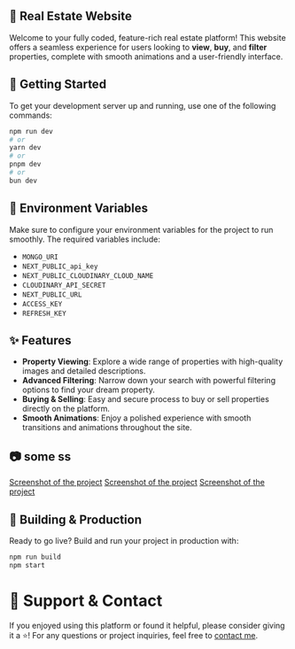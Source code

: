 ## 🏡 Real Estate Website

Welcome to your fully coded, feature-rich real estate platform! This website offers a seamless experience for users looking to **view**, **buy**, and **filter** properties, complete with smooth animations and a user-friendly interface.

## 🚀 Getting Started

To get your development server up and running, use one of the following commands:

```bash
npm run dev
# or
yarn dev
# or
pnpm dev
# or
bun dev
```


## 🔧 Environment Variables
Make sure to configure your environment variables for the project to run smoothly. The required variables include:
- `MONGO_URI`
- `NEXT_PUBLIC_api_key`
- `NEXT_PUBLIC_CLOUDINARY_CLOUD_NAME`
- `CLOUDINARY_API_SECRET`
- `NEXT_PUBLIC_URL`
- `ACCESS_KEY`
- `REFRESH_KEY`

## ✨ Features

- **Property Viewing**: Explore a wide range of properties with high-quality images and detailed descriptions.
- **Advanced Filtering**: Narrow down your search with powerful filtering options to find your dream property.
- **Buying & Selling**: Easy and secure process to buy or sell properties directly on the platform.
- **Smooth Animations**: Enjoy a polished experience with smooth transitions and animations throughout the site.

## 📷 some ss

[Screenshot of the project](./screen/s1.png)
[Screenshot of the project](./screen/s2.png)
[Screenshot of the project](./screen/s3.png)


## 🔨 Building & Production

Ready to go live? Build and run your project in production with:

```bash
npm run build
npm start


```
# 🤝 Support & Contact

If you enjoyed using this platform or found it helpful, please consider giving it a ⭐! For any questions or project inquiries, feel free to [contact me](https://rifatportfolionextjs.vercel.app/).
